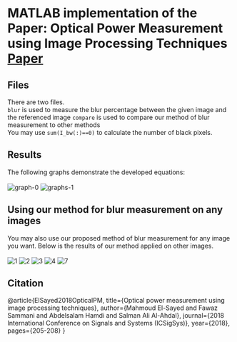 # MATLAB implementation of the Paper: Optical Power Measurement using Image Processing Techniques [Paper](https://ieeexplore.ieee.org/document/8372667)
## Files
There are two files.  
`blur` is used to measure the blur percentage between the given image and the referenced image
`compare` is used to compare our method of blur measurement to other methods
<br/>
You may use `sum(I_bw(:)==0)` to calculate the number of black pixels. 
<br/>
## Results 
The following graphs demonstrate the developed equations:<br/><br/>
![graph-0](https://user-images.githubusercontent.com/30661597/47572245-60f12580-d8ef-11e8-8266-eb19606a1f92.png)
![graphs-1](https://user-images.githubusercontent.com/30661597/47572253-6484ac80-d8ef-11e8-81d2-581dc6112534.png)

## Using our method for blur measurement on any images
You may also use our proposed method of blur measurement for any image you want. Below is the results of our method applied on other images.<br/><br/>
![1](https://user-images.githubusercontent.com/30661597/47572418-c04f3580-d8ef-11e8-9f7d-0b12ff800a7d.png)
![2](https://user-images.githubusercontent.com/30661597/47572425-c513e980-d8ef-11e8-875f-7eda5747772a.png)
![3](https://user-images.githubusercontent.com/30661597/47572428-c7764380-d8ef-11e8-9bd2-55a4336c97c7.png)
![4](https://user-images.githubusercontent.com/30661597/47572487-f1c80100-d8ef-11e8-8887-07b489aad5e1.PNG)
![7](https://user-images.githubusercontent.com/30661597/47572491-f42a5b00-d8ef-11e8-96a9-d3df9cb1706e.PNG)

## Citation
@article{ElSayed2018OpticalPM,
  title={Optical power measurement using image processing techniques},
  author={Mahmoud El-Sayed and Fawaz Sammani and Abdelsalam Hamdi and Salman Ali Al-Ahdal},
  journal={2018 International Conference on Signals and Systems (ICSigSys)},
  year={2018},
  pages={205-208}
}



